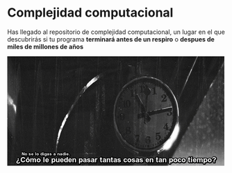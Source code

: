 # Complejidad computacional
Has llegado al repositorio de complejidad computacional, un lugar en el que descubrirás si tu programa **terminará antes de un respiro** o **despues de miles de millones de años**

![](https://github.com/CPCESFM/Material-Apoyo-Tutoriales/blob/master/commun/complejidad.gif)

